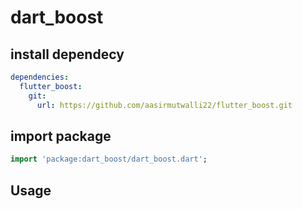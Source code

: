 # dart_boost

## install dependecy
```yaml
dependencies:
  flutter_boost:
    git:
      url: https://github.com/aasirmutwalli22/flutter_boost.git
```
## import package
```dart
import 'package:dart_boost/dart_boost.dart';
```

## Usage
```dart

```
